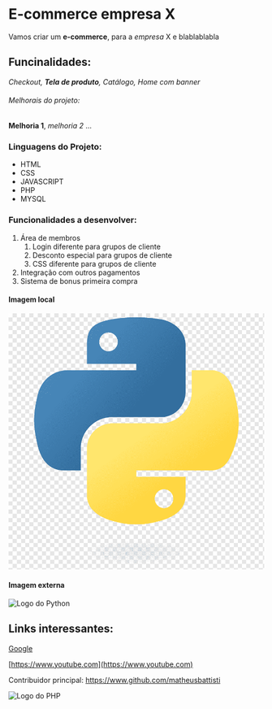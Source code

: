 # E-commerce empresa X

Vamos criar um **e-commerce**, para a _empresa_ X e blablablabla

## Funcinalidades:

_Checkout, **Tela de produto**, Catálogo, Home com banner_

###### Melhorais do projeto:

**Melhoria 1**, _melhoria 2_ ...

### Linguagens do Projeto:

- HTML
- CSS
- JAVASCRIPT
- PHP
- MYSQL

### Funcionalidades a desenvolver:

1. Área de membros
   1. Login diferente para grupos de cliente
   2. Desconto especial para grupos de cliente
   3. CSS diferente para grupos de cliente
2. Integração com outros pagamentos
3. Sistema de bonus primeira compra

#### Imagem local

![Logo do Payton](img/python.png)

#### Imagem externa

![Logo do Python](https://e7.pngegg.com/pngimages/277/62/png-clipart-python-javascript-clojure-programming-language-programming-miscellaneous-angle.png)

## Links interessantes:

[Google](https://www.google.com)

[https://www.youtube.com](https://www.youtube.com)

Contribuidor principal: https://www.github.com/matheusbattisti

![Logo do PHP](https://upload.wikimedia.org/wikipedia/commons/thumb/2/27/PHP-logo.svg/711px-PHP-logo.svg.png)
